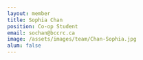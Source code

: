 ```yaml
---
layout: member
title: Sophia Chan
position: Co-op Student
email: sochan@bccrc.ca
image: /assets/images/team/Chan-Sophia.jpg
alum: false
---
```


